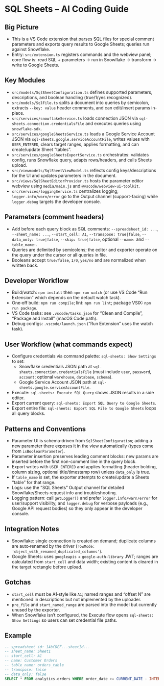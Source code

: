 # SQL Sheets – AI Coding Guide

## Big Picture
- This is a VS Code extension that parses SQL files for special comment parameters and exports query results to Google Sheets; queries run against Snowflake.
- Entry: `src/extension.ts` registers commands and the webview panel; core flow is: read SQL + parameters → run in Snowflake → transform → write to Google Sheets.

## Key Modules
- `src/models/SqlSheetConfiguration.ts` defines supported parameters, descriptions, and boolean handling (true/1/yes recognized).
- `src/models/SqlFile.ts` splits a document into queries by semicolon, extracts `--key: value` header comments, and can edit/insert params in-place.
- `src/services/snowflakeService.ts` loads connection JSON via `sql-sheets.connection.credentialsFile` and executes queries using `snowflake-sdk`.
- `src/services/googleSheetsService.ts` loads a Google Service Account JSON via `sql-sheets.google.serviceAccountFile`, writes values with `USER_ENTERED`, clears target ranges, applies formatting, and can create/update Sheet “tables”.
- `src/services/googleSheetsExportService.ts` orchestrates: validates config, runs Snowflake query, adapts rows/headers, and calls Sheets upload.
- `src/viewmodels/SqlSheetViewModel.ts` reflects config keys/descriptions for the UI and updates parameters in the document.
- `src/views/SqlSheetEditorProvider.ts` hosts the parameter editor webview using `media/main.js` and `@vscode/webview-ui-toolkit`.
- `src/services/loggingService.ts` centralizes logging; `logger.info/warn/error` go to the Output channel (support-facing) while `logger.debug` targets the developer console.

## Parameters (comment headers)
- Add before each query block as SQL comments: `--spreadsheet_id: ...`, `--sheet_name: ...`, `--start_cell: A1`, `--transpose: true|false`, `--data_only: true|false`, `--skip: true|false`, optional `--name:` and `--table_name:`.
- Queries are delimited by semicolons; the editor and exporter operate on the query under the cursor or all queries in file.
- Booleans accept `true/false`, `1/0`, `yes/no` and are normalized when written back.

## Developer Workflow
- Build/watch: `npm install` then `npm run watch` (or use VS Code “Run Extension” which depends on the default watch task).
- One‑off build: `npm run compile`; lint: `npm run lint`; package VSIX: `npm run package`.
- VS Code tasks: see `.vscode/tasks.json` for “Clean and Compile”, “Package and Install” (macOS Code path).
- Debug configs: `.vscode/launch.json` (“Run Extension” uses the watch task).

## User Workflow (what commands expect)
- Configure credentials via command palette: `sql-sheets: Show Settings` to set:
  - Snowflake credentials JSON path at `sql-sheets.connection.credentialsFile` (must include `user`, `password`, `account`; optional `warehouse`, `database`, `schema`).
  - Google Service Account JSON path at `sql-sheets.google.serviceAccountFile`.
- Execute: `sql-sheets: Execute SQL Query` shows JSON results in a side editor.
- Export current query: `sql-sheets: Export SQL Query to Google Sheets`.
- Export entire file: `sql-sheets: Export SQL File to Google Sheets` loops all query blocks.

## Patterns and Conventions
- Parameter UI is schema‑driven from `SqlSheetConfiguration`; adding a new parameter there exposes it in the view automatically (types come from `isBooleanParameter`).
- Parameter insertion preserves leading comment blocks: new params are inserted before the first non-comment line in the query block.
- Export writes with `USER_ENTERED` and applies formatting (header bolding, column sizing, optional title/timestamp row) unless `data_only` is true.
- If `table_name` is set, the exporter attempts to create/update a Sheets “table” for that range.
- Logs: use the “SQL Sheets” Output channel for detailed Snowflake/Sheets request info and troubleshooting.
- Logging pattern: call `getLogger()` and prefer `logger.info/warn/error` for user/support visibility, and `logger.debug` for verbose payloads (e.g., Google API request bodies) so they only appear in the developer console.

## Integration Notes
- Snowflake: single connection is created on demand; duplicate columns are auto‑renamed by the driver (`rowMode: 'object_with_renamed_duplicated_columns'`).
- Google Sheets: uses `googleapis` + `google-auth-library` JWT; ranges are calculated from `start_cell` and data width; existing content is cleared in the target rectangle before upload.

## Gotchas
- `start_cell` must be A1‑style like `A1`; named ranges and “offset N” are mentioned in descriptions but not implemented by the uploader.
- `pre_file` and `start_named_range` are parsed into the model but currently unused by the exporter.
- When Snowflake isn’t configured, the Execute flow opens `sql-sheets: Show Settings` so users can set credential file paths.

## Example
```sql
-- spreadsheet_id: 1AbCDEF...sheetId...
-- sheet_name: Sheet1
-- start_cell: A1
-- name: Customer Orders
-- table_name: orders_table
-- transpose: false
-- data_only: false
SELECT * FROM analytics.orders WHERE order_date >= CURRENT_DATE - INTERVAL '7 DAY';
```
